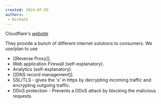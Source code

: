 ```yaml
---
created: 2024-07-05
authors:
 - Nishant
---
```

Cloudflare's [website](https://cloudflare.com) 

They provide a bunch of different internet solutions to consumers. We use/plan to use
- [[Reverse Proxy]].
- Web application Firewall (self-explanatory).
- Analytics (self-explanatory).
- [[DNS record management]].
- SSL/TLS - gives the 's' in https by decrypting incoming traffic and encrypting outgoing traffic. 
- DDoS protection - Prevents a DDoS attack by blocking the malicious requests. 